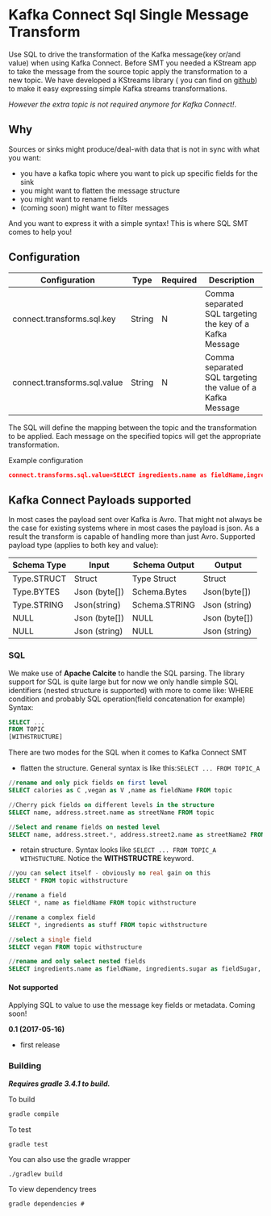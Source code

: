 # Kafka Connect Sql Single Message Transform

Use SQL to drive the transformation of the Kafka message(key or/and value) when using Kafka Connect.
Before SMT you needed a KStream app to take the message from the source topic apply the transformation to a new topic. 
We have developed a KStreams library ( you can find on [github](https://github.com/Landoop/kstreams-kcql)) to make it easy expressing simple Kafka streams transformations. 

*However the extra topic is not required anymore for Kafka Connect!*.

## Why 
Sources or sinks might produce/deal-with data that is not in sync with what you want:
 - you have a kafka topic where you want to pick up specific fields for the sink
 - you might want to flatten the message structure 
 - you might want to rename fields
 - (coming soon) might want to filter messages
 
And you want to express it with a simple syntax! This is where SQL SMT comes to help you!

## Configuration

| Configuration  | Type   | Required|Description | 
|----------------|--------|----------|------------|
| connect.transforms.sql.key  | String | N |Comma separated SQL targeting the key of a Kafka Message|
| connect.transforms.sql.value| String | N |Comma separated SQL targeting the value of a Kafka Message|

The SQL will define the mapping between the topic and the transformation to be applied. 
Each message on the specified topics will get the appropriate transformation.

Example configuration
```json
connect.transforms.sql.value=SELECT ingredients.name as fieldName,ingredients.*, ingredients.sugar as fieldSugar FROM topic1 withstructure;SELECT name, address.street.name as streetName, address.street2.name as streetName2 FROM topic2
```

## Kafka Connect Payloads supported
In most cases the payload sent over Kafka is Avro. That might not always be the case for existing systems where in most cases the payload is json. 
As a result the transform is capable of handling more than just Avro. 
Supported payload type (applies to both key and value):

| Schema Type  | Input  | Schema Output | Output | 
|--------------|--------|---------------|--------|
| Type.STRUCT  | Struct | Type Struct   | Struct |
| Type.BYTES   | Json (byte[])   | Schema.Bytes  | Json(byte[]) | 
| Type.STRING  | Json(string)   | Schema.STRING | Json (string)| 
| NULL  |  Json (byte[])| NULL | Json (byte[])|
| NULL  |  Json (string)| NULL | Json (string)|

### SQL
We make use of **Apache Calcite** to handle the SQL parsing. The library support for SQL is quite large but for now
we only handle simple SQL identifiers (nested structure is supported) with more to come like: WHERE condition and probably SQL operation(field concatenation for example)
Syntax:
```SQL
SELECT ...
FROM TOPIC
[WITHSTRUCTURE]
```

There are two modes for the SQL when it comes to Kafka Connect SMT
* flatten the structure. General syntax is like this:`SELECT ... FROM TOPIC_A`
```sql
//rename and only pick fields on first level
SELECT calories as C ,vegan as V ,name as fieldName FROM topic

//Cherry pick fields on different levels in the structure
SELECT name, address.street.name as streetName FROM topic

//Select and rename fields on nested level
SELECT name, address.street.*, address.street2.name as streetName2 FROM topic
```
* retain structure. Syntax looks like `SELECT ... FROM TOPIC_A WITHSTUCTURE`. Notice the **WITHSTRUCTRE** keyword. 
   
```sql
//you can select itself - obviously no real gain on this
SELECT * FROM topic withstructure 

//rename a field 
SELECT *, name as fieldName FROM topic withstructure

//rename a complex field
SELECT *, ingredients as stuff FROM topic withstructure

//select a single field
SELECT vegan FROM topic withstructure

//rename and only select nested fields
SELECT ingredients.name as fieldName, ingredients.sugar as fieldSugar, ingredients.* FROM topic withstructure
```


#### Not supported
Applying SQL to value to use the message key fields or metadata. Coming soon!

**0.1 (2017-05-16)**

* first release

### Building

***Requires gradle 3.4.1 to build.***

To build

```bash
gradle compile
```

To test

```bash
gradle test
```


You can also use the gradle wrapper

```
./gradlew build
```

To view dependency trees

```
gradle dependencies # 
```

